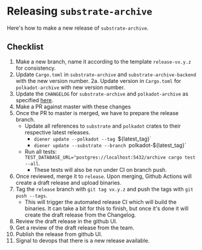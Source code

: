# Releasing `substrate-archive`

Here's how to make a new release of `substrate-archive`.

## Checklist

1. Make a new branch, name it according to the template `release-vx.y.z` for consistency.
2. Update `Cargo.toml` in `substrate-archive` and `substrate-archive-backend` with the new version number.
   2a. Update version in `Cargo.toml` for `polkadot-archive` with new version number.
3. Update the `CHANGELOG` for `substrate-archive` and `polkadot-archive` as specified [here](https://keepachangelog.com/en/1.0.0/).
4. Make a PR against master with these changes
3. Once the PR to master is merged, we have to prepare the release branch.
	- Update all references to `substrate` and `polkadot` crates to their respective latest releases.
		- `diener update --polkadot --tag `${latest_tag}`
		- `diener update --substrate --branch `polkadot-${latest_tag}`
	- Run all tests: `TEST_DATABASE_URL="postgres://localhost:5432/archive cargo test --all`.
		- These tests will also be run under CI on branch push.
4. Once reviewed, merge it to `release`. Upon merging, Github Actions will create a draft release and upload
binaries.
5. Tag the `release` branch with `git tag vx.y.z` and push the tags with `git push --tags`.
   - This will trigger the automated release CI which will build the binaries. It can take a bit for this to finish, but once it's done
   it will create the draft release from the Changelog.
6. Review the draft release in the github UI.
7. Get a review of the draft release from the team.
8. Publish the release from github UI.
9. Signal to devops that there is a new release available.
